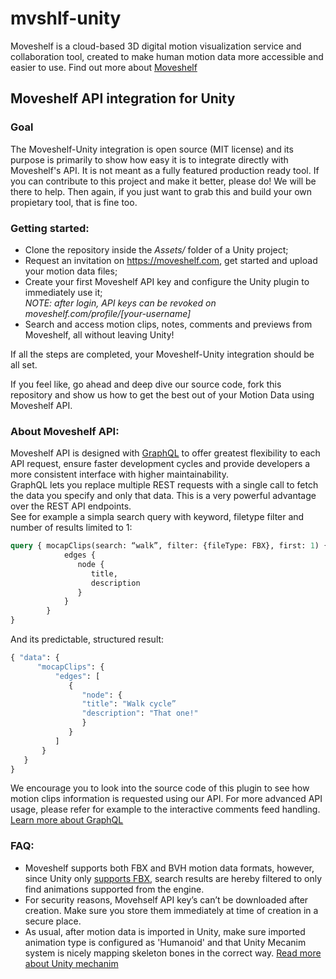 # mvshlf-unity

Moveshelf is a cloud-based 3D digital motion visualization service and collaboration tool, created to make human motion data more accessible and easier to use. Find out more about [Moveshelf](https://moveshelf.com)

## Moveshelf API integration for Unity

### Goal
The Moveshelf-Unity integration is open source (MIT license) and its purpose is primarily to show how easy it is to integrate directly with Moveshelf's API. It is not meant as a fully featured production ready tool. If you can contribute to this project and make it better, please do! We will be there to help. Then again, if you just want to grab this and build your own propietary tool, that is fine too.

### Getting started:
* Clone the repository inside the *Assets/* folder of a Unity project;
* Request an invitation on https://moveshelf.com, get started and upload your motion data files;
* Create your first Moveshelf API key and configure the Unity plugin to immediately use it;   
*NOTE: after login, API keys can be revoked on moveshelf.com/profile/[your-username]*
* Search and access motion clips, notes, comments and previews from Moveshelf, all without leaving Unity!

If all the steps are completed, your Moveshelf-Unity integration should be all set. 

If you feel like, go ahead and deep dive our source code, fork this repository and show us how to get the best out of your Motion Data using Moveshelf API.


### About Moveshelf API:
Moveshelf API is designed with [GraphQL](http://graphql.org/) to offer greatest flexibility to each API request, ensure faster development cycles and provide developers a more consistent interface with higher maintainability.   
GraphQL lets you replace multiple REST requests with a single call to fetch the data you specify and only that data. This is a very powerful advantage over the REST API endpoints.   
See for example a simpla search query with keyword, filetype filter and number of results limited to 1:

```graphql
query { mocapClips(search: “walk”, filter: {fileType: FBX}, first: 1) {
            edges {
               node {
                  title,   
                  description
               }
            }
        }
}
```
And its predictable, structured result: 

```graphql
{ "data": {
      "mocapClips": {
          "edges": [
             {
                "node": {
                "title": "Walk cycle”
                "description": "That one!"
                }
             }	
          ]
       }
   }
}
```
We encourage you to look into the source code of this plugin to see how motion clips information is requested using our API. For more advanced API usage, please refer for example to the interactive comments feed handling. [Learn more about GraphQL](http://graphql.org/learn/)


### FAQ:
* Moveshelf supports both FBX and BVH motion data formats, however, since Unity only [supports FBX](https://docs.unity3d.com/Manual/3D-formats.html), search results are hereby filtered to only find animations supported from the engine.
* For security reasons, Movehself API key’s can’t be downloaded after creation. Make sure you store them immediately at  time of creation in a secure place.
* As usual, after motion data is imported in Unity, make sure imported animation type is configured as 'Humanoid' and that Unity Mecanim system is nicely mapping skeleton bones in the correct way. [Read more about Unity mechanim](https://unity3d.com/learn/tutorials/topics/animation/animate-anything-mecanim)
